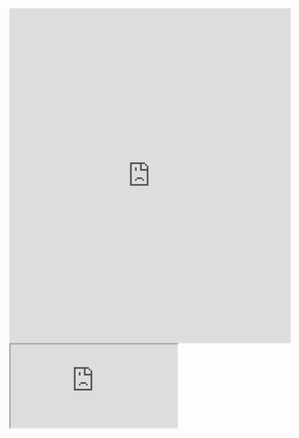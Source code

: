 <iframe src="https://sheet2api.com/table/N69iedfuR0mw/grad-school-for-real-this-time/Sheet1"
width="100%" height="600" frameBorder="0"
style="border: 1px solid #dedede;background: transparent;"></iframe>

<iframe src="https://docs.google.com/spreadsheets/d/1s4XvDm0DUzObkCHEeG4KNX2_PduahkXC8XpzEvYM8wc/pubhtml?widget=true&amp;headers=false" />
